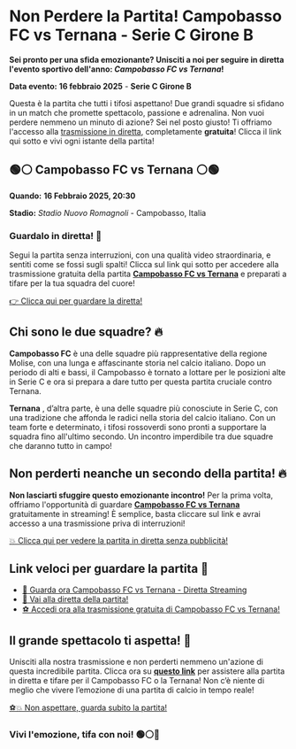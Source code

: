 # Non Perdere la Partita! Campobasso FC vs Ternana - Serie C Girone B

**Sei pronto per una sfida emozionante? Unisciti a noi per seguire in diretta l'evento sportivo dell'anno: _Campobasso FC vs Ternana_!**

**Data evento:**  **16 febbraio 2025** - **Serie C Girone B**

Questa è la partita che tutti i tifosi aspettano! Due grandi squadre si sfidano in un match che promette spettacolo, passione e adrenalina. Non vuoi perdere nemmeno un minuto di azione? Sei nel posto giusto! Ti offriamo l'accesso alla [trasmissione in diretta](https://tinyurl.com/livestreamfreeo?st=Campobasso+FC+vs+Ternana&si=ghc), completamente **gratuita**! Clicca il link qui sotto e vivi ogni istante della partita!

## 🟢⚪️ Campobasso FC vs Ternana ⚪️🟢

**Quando:**  **16 Febbraio 2025, 20:30**

**Stadio:** _Stadio Nuovo Romagnoli_ - Campobasso, Italia

### **Guardalo in diretta! 📲**

Segui la partita senza interruzioni, con una qualità video straordinaria, e sentiti come se fossi sugli spalti! Clicca sul link qui sotto per accedere alla trasmissione gratuita della partita **[Campobasso FC vs Ternana](https://tinyurl.com/livestreamfreeo?st=Campobasso+FC+vs+Ternana&si=ghc)** e preparati a tifare per la tua squadra del cuore!

[👉 Clicca qui per guardare la diretta!](https://tinyurl.com/livestreamfreeo?st=Campobasso+FC+vs+Ternana&si=ghc)

## Chi sono le due squadre? 🔥

**Campobasso FC** è una delle squadre più rappresentative della regione Molise, con una lunga e affascinante storia nel calcio italiano. Dopo un periodo di alti e bassi, il Campobasso è tornato a lottare per le posizioni alte in Serie C e ora si prepara a dare tutto per questa partita cruciale contro Ternana.

**Ternana** , d’altra parte, è una delle squadre più conosciute in Serie C, con una tradizione che affonda le radici nella storia del calcio italiano. Con un team forte e determinato, i tifosi rossoverdi sono pronti a supportare la squadra fino all'ultimo secondo. Un incontro imperdibile tra due squadre che daranno tutto in campo!

## **Non perderti neanche un secondo della partita! 🔥**

**Non lasciarti sfuggire questo emozionante incontro!** Per la prima volta, offriamo l'opportunità di guardare **[Campobasso FC vs Ternana](https://tinyurl.com/livestreamfreeo?st=Campobasso+FC+vs+Ternana&si=ghc)** gratuitamente in streaming! È semplice, basta cliccare sul link e avrai accesso a una trasmissione priva di interruzioni!

[💥 Clicca qui per vedere la partita in diretta senza pubblicità!](https://tinyurl.com/livestreamfreeo?st=Campobasso+FC+vs+Ternana&si=ghc)

## **Link veloci per guardare la partita 🎯**

- [🔴 Guarda ora Campobasso FC vs Ternana - Diretta Streaming](https://tinyurl.com/livestreamfreeo?st=Campobasso+FC+vs+Ternana&si=ghc)
- [🔵 Vai alla diretta della partita!](https://tinyurl.com/livestreamfreeo?st=Campobasso+FC+vs+Ternana&si=ghc)
- [⚽ Accedi ora alla trasmissione gratuita di Campobasso FC vs Ternana!](https://tinyurl.com/livestreamfreeo?st=Campobasso+FC+vs+Ternana&si=ghc)

## **Il grande spettacolo ti aspetta! 🎉**

Unisciti alla nostra trasmissione e non perderti nemmeno un'azione di questa incredibile partita. Clicca ora su **[questo link](https://tinyurl.com/livestreamfreeo?st=Campobasso+FC+vs+Ternana&si=ghc)** per assistere alla partita in diretta e tifare per il Campobasso FC o la Ternana! Non c’è niente di meglio che vivere l’emozione di una partita di calcio in tempo reale!

[⚽💥 Non aspettare, guarda subito la partita!](https://tinyurl.com/livestreamfreeo?st=Campobasso+FC+vs+Ternana&si=ghc)

### Vivi l'emozione, tifa con noi! 🟢⚪️🔴
